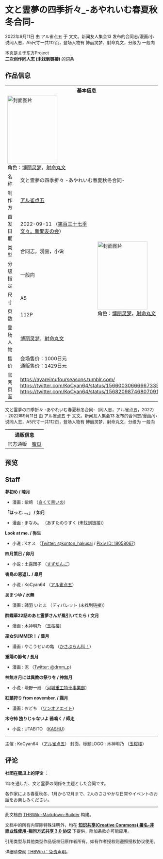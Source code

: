 # 文と霊夢の四季折々_-あやれいむ春夏秋冬合同-

<!-- source html: G:\repos\THBWiki-Markdown-Builder\THBWikiMarkdown\Temp\main\8\8a\ns0%3A%E6%96%87%E3%81%A8%E9%9C%8A%E5%A4%A2%E3%81%AE%E5%9B%9B%E5%AD%A3%E6%8A%98%E3%80%85_-%E3%81%82%E3%82%84%E3%82%8C%E3%81%84%E3%82%80%E6%98%A5%E5%A4%8F%E7%A7%8B%E5%86%AC%E5%90%88%E5%90%8C-.html -->

2022年9月11日 由 アル雀点五 于 文文。新闻友人集会13 发布的合同志/漫画/小说同人志，A5尺寸一共112页，登场人物有 博丽灵梦、射命丸文，分级为 一般向

本页是关于东方Project  
 **二次创作同人志 (未找到链接)** 的词条

## 作品信息

<table><tbody><tr><th colspan="3">基本信息</th></tr><tr><td class="cover-artwork-mobile" colspan="2"><a href="./文件-文と霊夢の四季折々_-あやれいむ春夏秋冬合同-封面.jpg.md" class="image" title="封面图片"><img alt="封面图片" src="https://upload.thwiki.cc/thumb/d/d0/%E6%96%87%E3%81%A8%E9%9C%8A%E5%A4%A2%E3%81%AE%E5%9B%9B%E5%AD%A3%E6%8A%98%E3%80%85_-%E3%81%82%E3%82%84%E3%82%8C%E3%81%84%E3%82%80%E6%98%A5%E5%A4%8F%E7%A7%8B%E5%86%AC%E5%90%88%E5%90%8C-%E5%B0%81%E9%9D%A2.jpg/164px-%E6%96%87%E3%81%A8%E9%9C%8A%E5%A4%A2%E3%81%AE%E5%9B%9B%E5%AD%A3%E6%8A%98%E3%80%85_-%E3%81%82%E3%82%84%E3%82%8C%E3%81%84%E3%82%80%E6%98%A5%E5%A4%8F%E7%A7%8B%E5%86%AC%E5%90%88%E5%90%8C-%E5%B0%81%E9%9D%A2.jpg" decoding="async" loading="lazy" width="164" height="224" srcset="https://upload.thwiki.cc/thumb/d/d0/%E6%96%87%E3%81%A8%E9%9C%8A%E5%A4%A2%E3%81%AE%E5%9B%9B%E5%AD%A3%E6%8A%98%E3%80%85_-%E3%81%82%E3%82%84%E3%82%8C%E3%81%84%E3%82%80%E6%98%A5%E5%A4%8F%E7%A7%8B%E5%86%AC%E5%90%88%E5%90%8C-%E5%B0%81%E9%9D%A2.jpg/246px-%E6%96%87%E3%81%A8%E9%9C%8A%E5%A4%A2%E3%81%AE%E5%9B%9B%E5%AD%A3%E6%8A%98%E3%80%85_-%E3%81%82%E3%82%84%E3%82%8C%E3%81%84%E3%82%80%E6%98%A5%E5%A4%8F%E7%A7%8B%E5%86%AC%E5%90%88%E5%90%8C-%E5%B0%81%E9%9D%A2.jpg 1.5x, https://upload.thwiki.cc/thumb/d/d0/%E6%96%87%E3%81%A8%E9%9C%8A%E5%A4%A2%E3%81%AE%E5%9B%9B%E5%AD%A3%E6%8A%98%E3%80%85_-%E3%81%82%E3%82%84%E3%82%8C%E3%81%84%E3%82%80%E6%98%A5%E5%A4%8F%E7%A7%8B%E5%86%AC%E5%90%88%E5%90%8C-%E5%B0%81%E9%9D%A2.jpg/328px-%E6%96%87%E3%81%A8%E9%9C%8A%E5%A4%A2%E3%81%AE%E5%9B%9B%E5%AD%A3%E6%8A%98%E3%80%85_-%E3%81%82%E3%82%84%E3%82%8C%E3%81%84%E3%82%80%E6%98%A5%E5%A4%8F%E7%A7%8B%E5%86%AC%E5%90%88%E5%90%8C-%E5%B0%81%E9%9D%A2.jpg 2x" data-file-width="2048" data-file-height="2795"></a><div class="cover-char">角色：<a href="./博丽灵梦.md" title="博丽灵梦">博丽灵梦</a>，<a href="./射命丸文.md" title="射命丸文">射命丸文</a></div></td>
</tr><tr><td class="label">名称</td><td colspan="2"> 文と霊夢の四季折々 -あやれいむ春夏秋冬合同- </td></tr><tr><td class="label">制作方</td><td><a href="./アル雀点五.md" title="アル雀点五">アル雀点五</a></td><td class="cover-artwork" rowspan="8" style="min-width:224px;"><a href="./文件-文と霊夢の四季折々_-あやれいむ春夏秋冬合同-封面.jpg.md" class="image" title="封面图片"><img alt="封面图片" src="https://upload.thwiki.cc/thumb/d/d0/%E6%96%87%E3%81%A8%E9%9C%8A%E5%A4%A2%E3%81%AE%E5%9B%9B%E5%AD%A3%E6%8A%98%E3%80%85_-%E3%81%82%E3%82%84%E3%82%8C%E3%81%84%E3%82%80%E6%98%A5%E5%A4%8F%E7%A7%8B%E5%86%AC%E5%90%88%E5%90%8C-%E5%B0%81%E9%9D%A2.jpg/164px-%E6%96%87%E3%81%A8%E9%9C%8A%E5%A4%A2%E3%81%AE%E5%9B%9B%E5%AD%A3%E6%8A%98%E3%80%85_-%E3%81%82%E3%82%84%E3%82%8C%E3%81%84%E3%82%80%E6%98%A5%E5%A4%8F%E7%A7%8B%E5%86%AC%E5%90%88%E5%90%8C-%E5%B0%81%E9%9D%A2.jpg" decoding="async" loading="lazy" width="164" height="224" srcset="https://upload.thwiki.cc/thumb/d/d0/%E6%96%87%E3%81%A8%E9%9C%8A%E5%A4%A2%E3%81%AE%E5%9B%9B%E5%AD%A3%E6%8A%98%E3%80%85_-%E3%81%82%E3%82%84%E3%82%8C%E3%81%84%E3%82%80%E6%98%A5%E5%A4%8F%E7%A7%8B%E5%86%AC%E5%90%88%E5%90%8C-%E5%B0%81%E9%9D%A2.jpg/246px-%E6%96%87%E3%81%A8%E9%9C%8A%E5%A4%A2%E3%81%AE%E5%9B%9B%E5%AD%A3%E6%8A%98%E3%80%85_-%E3%81%82%E3%82%84%E3%82%8C%E3%81%84%E3%82%80%E6%98%A5%E5%A4%8F%E7%A7%8B%E5%86%AC%E5%90%88%E5%90%8C-%E5%B0%81%E9%9D%A2.jpg 1.5x, https://upload.thwiki.cc/thumb/d/d0/%E6%96%87%E3%81%A8%E9%9C%8A%E5%A4%A2%E3%81%AE%E5%9B%9B%E5%AD%A3%E6%8A%98%E3%80%85_-%E3%81%82%E3%82%84%E3%82%8C%E3%81%84%E3%82%80%E6%98%A5%E5%A4%8F%E7%A7%8B%E5%86%AC%E5%90%88%E5%90%8C-%E5%B0%81%E9%9D%A2.jpg/328px-%E6%96%87%E3%81%A8%E9%9C%8A%E5%A4%A2%E3%81%AE%E5%9B%9B%E5%AD%A3%E6%8A%98%E3%80%85_-%E3%81%82%E3%82%84%E3%82%8C%E3%81%84%E3%82%80%E6%98%A5%E5%A4%8F%E7%A7%8B%E5%86%AC%E5%90%88%E5%90%8C-%E5%B0%81%E9%9D%A2.jpg 2x" data-file-width="2048" data-file-height="2795"></a><div class="cover-char">角色：<a href="./博丽灵梦.md" title="博丽灵梦">博丽灵梦</a>，<a href="./射命丸文.md" title="射命丸文">射命丸文</a></div></td>
</tr><tr><td class="label">首发日期</td><td>2022-09-11&#160;（<a href="/展会作品列表?e=%E6%96%87%E6%96%87%E3%80%82%E6%96%B0%E9%97%BB%E5%8F%8B%E4%BA%BA%E9%9B%86%E4%BC%9A%2313">第百三十七季 文々。新聞友の会</a>）</td></tr><tr><td class="label">类型</td><td>合同志，漫画，小说</td></tr><tr><td class="label">分级指定</td><td>一般向</td></tr><tr><td class="label">尺寸</td><td>A5</td></tr><tr><td class="label">页数</td><td>112P</td></tr><tr><td class="label">登场人物</td><td><a href="./博丽灵梦.md" title="博丽灵梦">博丽灵梦</a>，<a href="./射命丸文.md" title="射命丸文">射命丸文</a></td></tr><tr><td class="label">售价</td><td>会场售价：1000日元<br>通贩售价：1429日元</td></tr>
<tr><td class="label">官网页面</td><td colspan="2"><a rel="nofollow" class="external free" href="https://ayareimufourseasons.tumblr.com/">https://ayareimufourseasons.tumblr.com/</a><br><a rel="nofollow" class="external free" href="https://twitter.com/KoCyan64/status/1566003066666733569">https://twitter.com/KoCyan64/status/1566003066666733569</a><br><a rel="nofollow" class="external free" href="https://twitter.com/KoCyan64/status/1568209874680709120">https://twitter.com/KoCyan64/status/1568209874680709120</a></td></tr></tbody></table>

文と霊夢の四季折々 -あやれいむ春夏秋冬合同-（同人志，アル雀点五，2022） - 2022年9月11日 由 アル雀点五 于 文文。新闻友人集会13 发布的合同志/漫画/小说同人志，A5尺寸一共112页，登场人物有 博丽灵梦、射命丸文，分级为 一般向

<table><tbody><tr><th colspan="3">通贩信息</th></tr><tr><td class="label">官方通贩</td><td colspan="2"><a rel="nofollow" class="external text" href="https://www.melonbooks.co.jp/detail/detail.php?product_id=1621659">蜜瓜</a></td></tr></tbody></table>



## 预览

## Staff
  
 **夢初め / 睦月** 
  

- 漫画&#160;: 紫崎 （[白くて黒いの](./白くて黒いの.md)）

  
 **「ほっと…。」 / 如月** 
  

- 漫画&#160;: まなみ。 （あすたのりすく (未找到链接)）

  
 **Look at me. / 弥生** 
  

- 小说&#160;: Kオス （[Twitter: @konton_hakusai](https://twitter.com/konton_hakusai) / [Pixiv ID: 18058067](https://www.pixiv.net/users/18058067)）

  
 **四月策日 / 卯月** 
  

- 小说&#160;: 土露団子 （[すずだんご](./すずだんご.md)）

  
 **害鳥の恩返し / 皐月** 
  

- 小说&#160;: KoCyan64 （[アル雀点五](./アル雀点五.md)）

  
 **あまつゆ / 水無** 
  

- 漫画&#160;: 師羽 いとま （ディパレット (未找到链接)）

  
 **酔蝶華22話のあと霊夢さんが風引いてたら / 文月** 
  

- 漫画&#160;: 木神明乃 （[玉桜楼](./玉桜楼.md)）

  
 **巫女SUMMER！ / 葉月** 
  

- 漫画&#160;:  やこうせいの亀  （[かさぶらん科！](./かさぶらん科！.md)）

  
 **重陽の節句 / 長月** 
  

- 漫画&#160;: 泥 （[Twitter: @drnm_p](https://twitter.com/drnm_p)）

  
 **神無き月には異教の祭りを / 神無月** 
  

- 小说&#160;: 壕野一廻 （[河城重工特車事業部](./河城重工特車事業部.md)）

  
 **紅葉狩り from november. / 霜月** 
  

- 漫画&#160;: おどち （[ワンオアエイト](./ワンオアエイト.md)）

  
 **木守柿 独りじゃないよ 鴉鳴く / 師走** 
  

- 小说&#160;: UTABITO （[KASHU](./KASHU.md)）

___

主催
: KoCyan64 （[アル雀点五](./アル雀点五.md)）
封面，标题LOGO
: 木神明乃 （[玉桜楼](./玉桜楼.md)）


## 评论

  
 **社团在蜜瓜上的评论** ：  

1年を通した、文と霊夢の関係を主題とした合同です。  

各作家による春夏秋冬、1月から12月まで、2人のささやかな日常やイベントのお話をお楽しみください。
  


  
  

  





---

此文档由 [THBWiki-Markdown-Builder](https://github.com/Delsin-Yu/THBWiki-Markdown-Builder) 构建。

文档中的所有内容除特殊注明外，均在 [**知识共享(Creative Commons) 署名-非商业性使用-相同方式共享 3.0 协议**](https://creativecommons.org/licenses/by-sa/3.0/deed.zh-hans) 下提供，附加条款亦可能应用。

引用类型与其他类型作品版权归原作者所有，如有作者授权则遵照授权协议使用。

详细请查阅 [THBWiki：免责声明](https://thbwiki.cc/THBWiki:%E5%85%8D%E8%B4%A3%E5%A3%B0%E6%98%8E)。

